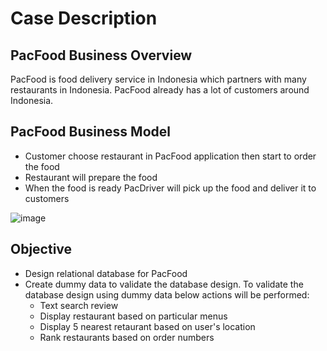 # Case Description

## PacFood Business Overview

PacFood is food delivery service in Indonesia which partners with many restaurants in Indonesia. PacFood already has a lot of customers around Indonesia. 

## PacFood Business Model

- Customer choose restaurant in PacFood application then start to order the food
- Restaurant will prepare the food 
- When the food is ready PacDriver will pick up the food and deliver it to customers

![image](https://github.com/user-attachments/assets/acb26c75-1378-4b08-9292-ebf2f8bbaf4f)

## Objective 
- Design relational database for PacFood
- Create dummy data to validate the database design. To validate the database design using dummy data below actions will be performed:
  - Text search review
  - Display restaurant based on particular menus
  - Display 5 nearest retaurant based on user's location
  - Rank restaurants based on order numbers


    
  


